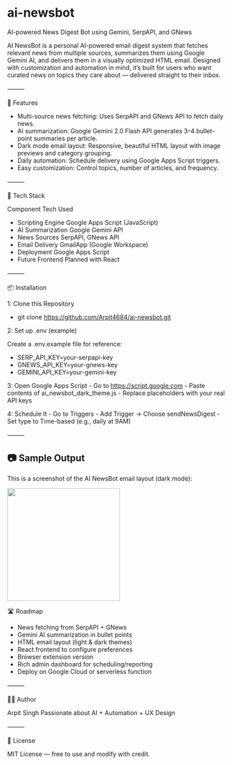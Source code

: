 # ai-newsbot
AI-powered News Digest Bot using Gemini, SerpAPI, and GNews

AI NewsBot is a personal AI-powered email digest system that fetches relevant news from multiple sources, summarizes them using Google Gemini AI, and delivers them in a visually optimized HTML email. Designed with customization and automation in mind, it’s built for users who want curated news on topics they care about — delivered straight to their inbox.

⸻

🚀 Features
- Multi-source news fetching: Uses SerpAPI and GNews API to fetch daily news.
- AI summarization: Google Gemini 2.0 Flash API generates 3–4 bullet-point summaries per article.
- Dark mode email layout: Responsive, beautiful HTML layout with image previews and category grouping.
- Daily automation: Schedule delivery using Google Apps Script triggers.
- Easy customization: Control topics, number of articles, and frequency.

⸻

🧩 Tech Stack

Component	Tech Used

- Scripting Engine	Google Apps Script (JavaScript)
- AI Summarization	Google Gemini API
- News Sources	SerpAPI, GNews API
- Email Delivery	GmailApp (Google Workspace)
- Deployment	Google Apps Script
- Future Frontend	Planned with React


⸻

📦 Installation

1: Clone this Repository

-    git clone https://github.com/Arpit4684/ai-newsbot.git

2: Set up .env (example)

Create a .env.example file for reference:

- SERP_API_KEY=your-serpapi-key
- GNEWS_API_KEY=your-gnews-key
- GEMINI_API_KEY=your-gemini-key

3: Open Google Apps Script
	-	Go to https://script.google.com
	-	Paste contents of ai_newsbot_dark_theme.js
	-	Replace placeholders with your real API keys

4: Schedule It
	-	Go to Triggers
	-	Add Trigger → Choose sendNewsDigest
	-	Set type to Time-based (e.g., daily at 9AM)

⸻

## 📷 Sample Output

This is a screenshot of the AI NewsBot email layout (dark mode):

<img src="https://github.com/user-attachments/assets/c85a3c64-a028-4643-be9f-ab42f480f5f1" width="260" />


🛣️ Roadmap
-	News fetching from SerpAPI + GNews
-	Gemini AI summarization in bullet points
-	HTML email layout (light & dark themes)
-	React frontend to configure preferences
-	Browser extension version
-	Rich admin dashboard for scheduling/reporting
-	Deploy on Google Cloud or serverless function

⸻

🙋‍♂️ Author

Arpit Singh
Passionate about AI + Automation + UX Design

⸻

📄 License

MIT License — free to use and modify with credit.

